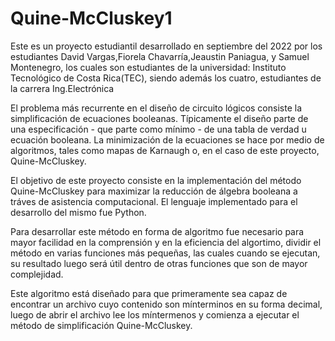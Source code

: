 # Quine-McCluskey1

Este es un proyecto estudiantil desarrollado en septiembre del 2022 por los estudiantes David Vargas,Fiorela Chavarría,Jeaustin Paniagua, y Samuel Montenegro, los cuales son estudiantes de la universidad: Instituto Tecnológico de Costa Rica(TEC), siendo además los cuatro, estudiantes de la carrera Ing.Electrónica

El problema más recurrente en el diseño de circuito lógicos consiste la simplificación de ecuaciones booleanas. Típicamente el diseño parte de una especificación - que parte como mínimo - de una tabla de verdad u ecuación booleana. La minimización de la ecuaciones se hace por medio de algoritmos, tales como mapas de Karnaugh o, en el caso de este proyecto, Quine-McCluskey.

El objetivo de este proyecto consiste en la implementación del método Quine-McCluskey para maximizar la reducción de álgebra booleana a tráves de asistencia computacional. El lenguaje implementado para el desarrollo del mismo fue Python.

Para desarrollar este método en forma de algoritmo fue necesario para mayor facilidad en la comprensión y en la eficiencia del algortimo, dividir el método en varias funciones más pequeñas, las cuales cuando se ejecutan, su resultado luego será útil dentro de otras funciones que son de mayor complejidad.

Este algoritmo está diseñado para que primeramente sea capaz de encontrar un archivo cuyo contenido son mínterminos en su forma decimal, luego de abrir el archivo lee los míntermenos y comienza a ejecutar el método de simplificación Quine-McCluskey.
